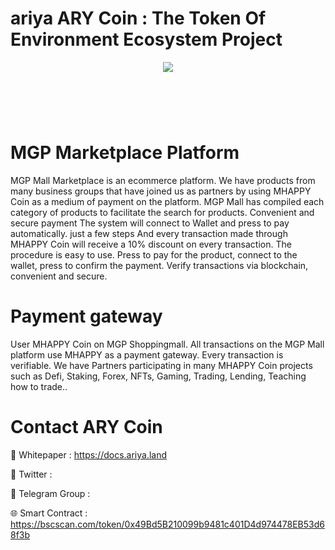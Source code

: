 # ariya ARY Coin : The Token Of Environment Ecosystem Project

<div align="center"><img src="https://makecoin.live/wp-content/uploads/2023/06/logo300x300.fw_.png)" /><br />
</div>
<div align="center">
  <h1><br />
</div>


# MGP Marketplace Platform

MGP Mall Marketplace is an ecommerce platform. We have products from many business groups that have joined us as partners by using MHAPPY Coin as a medium of payment on the platform. MGP Mall has compiled each category of products to facilitate the search for products. Convenient and secure payment The system will connect to Wallet and press to pay automatically. just a few steps And every transaction made through MHAPPY Coin will receive a 10% discount on every transaction. The procedure is easy to use. Press to pay for the product, connect to the wallet, press to confirm the payment. Verify transactions via blockchain, convenient and secure.

# Payment gateway
User MHAPPY Coin on MGP Shoppingmall. All transactions on the MGP Mall platform use MHAPPY as a payment gateway. Every transaction is verifiable. We have Partners participating in many MHAPPY Coin projects such as Defi, Staking, Forex, NFTs, Gaming, Trading, Lending, Teaching how to trade..

# Contact ARY Coin


📄 Whitepaper : https://docs.ariya.land

💎 Twitter : 

🚀 Telegram Group : 

🌐 Smart Contract : https://bscscan.com/token/0x49Bd5B210099b9481c401D4d974478EB53d68f3b

